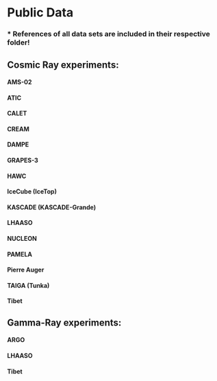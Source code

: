 # Public Data

### * References of all data sets are included in their respective folder!

## Cosmic Ray experiments:
#### AMS-02
#### ATIC
#### CALET
#### CREAM
#### DAMPE
#### GRAPES-3
#### HAWC
#### IceCube (IceTop)
#### KASCADE (KASCADE-Grande)
#### LHAASO
#### NUCLEON
#### PAMELA
#### Pierre Auger
#### TAIGA (Tunka)
#### Tibet 

## Gamma-Ray experiments:
#### ARGO
#### LHAASO
#### Tibet

